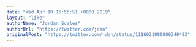 ```yaml
---
date: "Wed Apr 10 16:55:51 +0000 2019"
layout: "like"
authorName: "Jordan Scales"
authorUrl: "https://twitter.com/jdan"
originalPost: "https://twitter.com/jdan/status/1116021989880340483"
---
```

